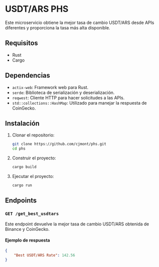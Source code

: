 # USDT/ARS PHS

Este microservicio obtiene la mejor tasa de cambio USDT/ARS desde APIs diferentes y proporciona la tasa más alta disponible.

## Requisitos

- Rust
- Cargo

## Dependencias

- `actix-web`: Framework web para Rust.
- `serde`: Biblioteca de serialización y deserialización.
- `reqwest`: Cliente HTTP para hacer solicitudes a las APIs.
- `std::collections::HashMap`: Utilizado para manejar la respuesta de CoinGecko.

## Instalación

1. Clonar el repositorio:
    ```sh
    git clone https://github.com/cjmont/phs.git
    cd phs
    ```

2. Construir el proyecto:
    ```sh
    cargo build
    ```

3. Ejecutar el proyecto:
    ```sh
    cargo run
    ```

## Endpoints

### `GET /get_best_usdtars`

Este endpoint devuelve la mejor tasa de cambio USDT/ARS obtenida de Binance y CoinGecko.

#### Ejemplo de respuesta

```json
{
    "Best USDT/ARS Rate": 142.56
}